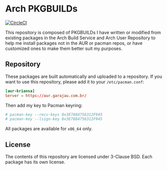 # Arch PKGBUILDs

[![CircleCI](https://circleci.com/gh/kriansa/PKGBUILDs.svg?style=svg)](https://circleci.com/gh/kriansa/PKGBUILDs)

This repository is composed of PKGBUILDs I have written or modified from
existing packages in the Arch Build Service and Arch User Repository to help me
install packages not in the AUR or pacman repos, or have customized ones to
make them better suit my purposes.

## Repository

These packages are built automatically and uploaded to a repository. If you
want to use this repository, please add it to your `/etc/pacman.conf`:

```conf
[aur-kriansa]
Server = https://aur.garajau.com.br/
```

Then add my key to Pacman keyring:

```sh
# pacman-key --recv-keys 0x3E7884756312F945
# pacman-key --lsign-key 0x3E7884756312F945
```

All packages are available for `x86_64` only.

## License

The contents of this repository are licensed under 3-Clause BSD. Each package
has its own license.
